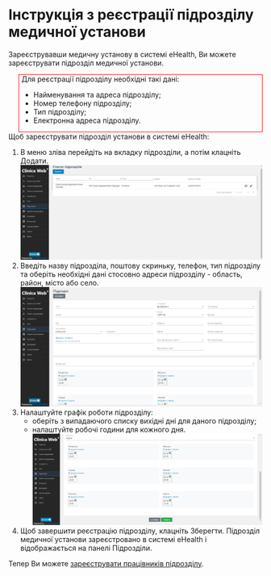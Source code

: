 # Інструкція з реєстрації підрозділу медичної установи

Зареєструвавши медичну установу в системі eHealth, Ви можете зареєструвати підрозділ медичної установи.

<div style="border: 1px solid red; margin-left: 20px; padding-left: 5px">Для реєстрації підрозділу необхідні такі дані:
<ul>
<li>Найменування та адреса підрозділу;</li>
<li>Номер телефону підрозділу;</li>
<li>Тип підрозділу;</li>
<li>Електронна адреса підрозділу.</li></ul></div>
Щоб зареєструвати підрозділ установи в системі eHealth:   

1. В меню зліва перейдіть на вкладку підрозділи, а потім клацніть Додати.
![](./images/createDepart/dep111.png)
2. Введіть назву підрозділа, поштову скриньку, телефон, тип підрозділу та оберіть необхідні дані стосовно адреси підрозділу - область, район, місто або село.
![](./images/createDepart/dep1.png)
3. Налаштуйте графік роботи підрозділу:
    - оберіть з випадаючого списку вихідні дні для даного підрозділу;
    - налаштуйте робочі години для кожного дня.
![](./images/createDepart/dep3.png)
5. Щоб завершити реєстрацію підрозділу, клацніть Зберегти.
Підрозділ медичної установи зареєстровано в системі eHealth і відображається на панелі Підрозділи.

Тепер Ви можете [зареєструвати працівників підрозділу](./createEmployee).